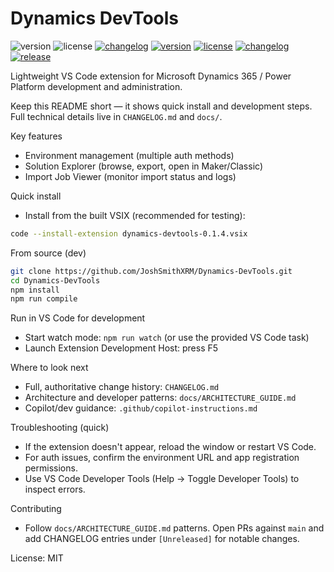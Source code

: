 # Dynamics DevTools

![version](https://img.shields.io/badge/version-0.1.4-blue)
![license](https://img.shields.io/badge/license-MIT-green)
[![changelog](https://img.shields.io/badge/changelog-CHANGELOG-blue)](./CHANGELOG.md)
[![version](https://img.shields.io/badge/version-0.1.4-blue)](./CHANGELOG.md)
[![license](https://img.shields.io/badge/license-MIT-green)](./LICENSE)
[![changelog](https://img.shields.io/badge/changelog-CHANGELOG-blue)](./CHANGELOG.md)
[![release](https://img.shields.io/github/v/release/JoshSmithXRM/Dynamics-DevTools)](https://github.com/JoshSmithXRM/Dynamics-DevTools/releases)

Lightweight VS Code extension for Microsoft Dynamics 365 / Power Platform development and administration.

Keep this README short — it shows quick install and development steps. Full technical details live in `CHANGELOG.md` and `docs/`.

Key features
- Environment management (multiple auth methods)
- Solution Explorer (browse, export, open in Maker/Classic)
- Import Job Viewer (monitor import status and logs)

Quick install
- Install from the built VSIX (recommended for testing):

```bash
code --install-extension dynamics-devtools-0.1.4.vsix
```

From source (dev)

```bash
git clone https://github.com/JoshSmithXRM/Dynamics-DevTools.git
cd Dynamics-DevTools
npm install
npm run compile
```

Run in VS Code for development
- Start watch mode: `npm run watch` (or use the provided VS Code task)
- Launch Extension Development Host: press F5

Where to look next
- Full, authoritative change history: `CHANGELOG.md`
- Architecture and developer patterns: `docs/ARCHITECTURE_GUIDE.md`
- Copilot/dev guidance: `.github/copilot-instructions.md`

Troubleshooting (quick)
- If the extension doesn't appear, reload the window or restart VS Code.
- For auth issues, confirm the environment URL and app registration permissions.
- Use VS Code Developer Tools (Help → Toggle Developer Tools) to inspect errors.

Contributing
- Follow `docs/ARCHITECTURE_GUIDE.md` patterns. Open PRs against `main` and add CHANGELOG entries under `[Unreleased]` for notable changes.

License: MIT
